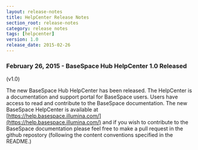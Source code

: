 ```yaml
---
layout: release-notes
title: HelpCenter Release Notes
section_root: release-notes
category: release notes
tags: [helpcenter]
version: 1.0
release_date: 2015-02-26
---
```


### February 26, 2015 - BaseSpace Hub HelpCenter 1.0 Released
(v1.0)

The new BaseSpace Hub HelpCenter has been released.  The HelpCenter is a documentation and support portal for BaseSpace users.  Users have access to read and contribute to the BaseSpace documentation.  The new BaseSpace HelpCenter is available at [https://help.basespace.illumina.com/](https://help.basespace.illumina.com/) and if you wish to contribute to the BaseSpace documentation please feel free to make a pull request in the github repostory (following the content conventions specified in the README.)



